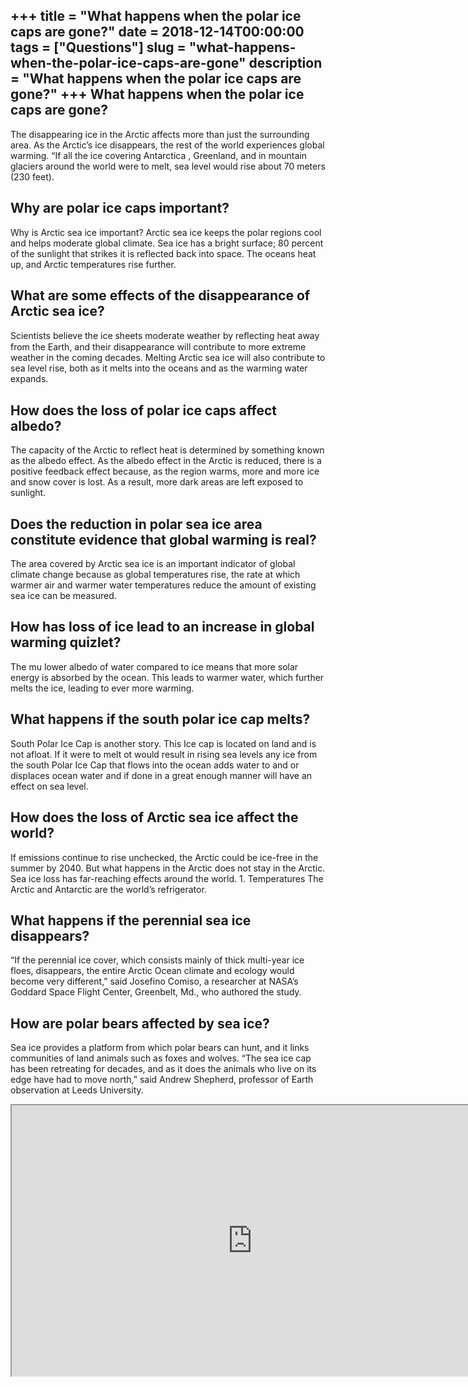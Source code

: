 +++
title = "What happens when the polar ice caps are gone?"
date = 2018-12-14T00:00:00
tags = ["Questions"]
slug = "what-happens-when-the-polar-ice-caps-are-gone"
description = "What happens when the polar ice caps are gone?"
+++
What happens when the polar ice caps are gone?
----------------------------------------------

The disappearing ice in the Arctic affects more than just the surrounding area. As the Arctic’s ice disappears, the rest of the world experiences global warming. “If all the ice covering Antarctica , Greenland, and in mountain glaciers around the world were to melt, sea level would rise about 70 meters (230 feet).

Why are polar ice caps important?
---------------------------------

Why is Arctic sea ice important? Arctic sea ice keeps the polar regions cool and helps moderate global climate. Sea ice has a bright surface; 80 percent of the sunlight that strikes it is reflected back into space. The oceans heat up, and Arctic temperatures rise further.

What are some effects of the disappearance of Arctic sea ice?
-------------------------------------------------------------

Scientists believe the ice sheets moderate weather by reﬂecting heat away from the Earth, and their disappearance will contribute to more extreme weather in the coming decades. Melting Arctic sea ice will also contribute to sea level rise, both as it melts into the oceans and as the warming water expands.

How does the loss of polar ice caps affect albedo?
--------------------------------------------------

The capacity of the Arctic to reflect heat is determined by something known as the albedo effect. As the albedo effect in the Arctic is reduced, there is a positive feedback effect because, as the region warms, more and more ice and snow cover is lost. As a result, more dark areas are left exposed to sunlight.

Does the reduction in polar sea ice area constitute evidence that global warming is real?
-----------------------------------------------------------------------------------------

The area covered by Arctic sea ice is an important indicator of global climate change because as global temperatures rise, the rate at which warmer air and warmer water temperatures reduce the amount of existing sea ice can be measured.

How has loss of ice lead to an increase in global warming quizlet?
------------------------------------------------------------------

The mu lower albedo of water compared to ice means that more solar energy is absorbed by the ocean. This leads to warmer water, which further melts the ice, leading to ever more warming.

What happens if the south polar ice cap melts?
----------------------------------------------

South Polar Ice Cap is another story. This Ice cap is located on land and is not afloat. If it were to melt ot would result in rising sea levels any ice from the south Polar Ice Cap that flows into the ocean adds water to and or displaces ocean water and if done in a great enough manner will have an effect on sea level.

How does the loss of Arctic sea ice affect the world?
-----------------------------------------------------

If emissions continue to rise unchecked, the Arctic could be ice-free in the summer by 2040. But what happens in the Arctic does not stay in the Arctic. Sea ice loss has far-reaching effects around the world. 1. Temperatures The Arctic and Antarctic are the world’s refrigerator.

What happens if the perennial sea ice disappears?
-------------------------------------------------

“If the perennial ice cover, which consists mainly of thick multi-year ice floes, disappears, the entire Arctic Ocean climate and ecology would become very different,” said Josefino Comiso, a researcher at NASA’s Goddard Space Flight Center, Greenbelt, Md., who authored the study.

How are polar bears affected by sea ice?
----------------------------------------

Sea ice provides a platform from which polar bears can hunt, and it links communities of land animals such as foxes and wolves. “The sea ice cap has been retreating for decades, and as it does the animals who live on its edge have had to move north,” said Andrew Shepherd, professor of Earth observation at Leeds University.

<iframe allow="accelerometer; autoplay; clipboard-write; encrypted-media; gyroscope; picture-in-picture" allowfullscreen="" class="__youtube_prefs__  epyt-is-override  no-lazyload" data-no-lazy="1" data-origheight="433" data-origwidth="770" data-skipgform_ajax_framebjll="" height="433" id="_ytid_48484" loading="lazy" src="https://www.youtube.com/embed/8uoH36X6k6A?enablejsapi=1&autoplay=0&cc_load_policy=0&cc_lang_pref=&iv_load_policy=1&loop=0&modestbranding=0&rel=1&fs=1&playsinline=0&autohide=2&theme=dark&color=red&controls=1&" title="YouTube player" width="770"></iframe>